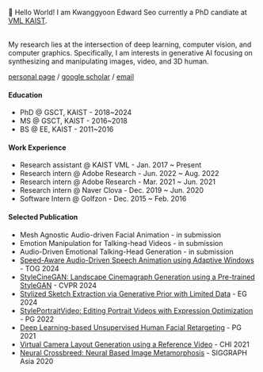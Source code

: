 👋 Hello World! I am Kwanggyoon Edward Seo currently a PhD candiate at [VML KAIST](https://vml.kaist.ac.kr). 

<br>
My research lies at the intersection of deep learning, computer vision, and computer graphics. Specifically, I am interests in generative AI focusing on synthesizing and manipulating images, video, and 3D human.
<br>


[personal page](https://seokg.github.io) / [google scholar](https://scholar.google.com/citations?user=AQt43oYAAAAJ&hl=en) / [email](seokg1023@gmail.com)

#### Education
* PhD @ GSCT, KAIST - 2018~2024
* MS @ GSCT, KAIST - 2016~2018
* BS @ EE, KAIST - 2011~2016

#### Work Experience
* Research assistant @ KAIST VML - Jan. 2017 ~ Present
* Research intern @ Adobe Research - Jun. 2022 ~ Aug. 2022
* Research intern @ Adobe Research - Mar. 2021 ~ Jun. 2021
* Research intern @ Naver Clova - Dec. 2019 ~ Jun. 2020
* Software Intern @ Golfzon - Dec. 2015 ~ Feb. 2016

#### Selected Publication
* Mesh Agnostic Audio-driven Facial Animation - in submission
* Emotion Manipulation for Talking-head Videos - in submission
* Audio-Driven Emotional Talking-Head Generation - in submission
* [Speed-Aware Audio-Driven Speech Animation using Adaptive Windows](https://www.dropbox.com/scl/fi/72rtneoabk7lara22y1ox/Audio_Driven_Speech_Animation.pdf?rlkey=k4qdv7xz4e9me7dmu52s6uiaf&dl=0) - TOG 2024
* [StyleCineGAN: Landscape Cinemagraph Generation using a Pre-trained StyleGAN]([https://style-portrait-video.github.io](https://jeolpyeoni.github.io/stylecinegan_project/)) - CVPR 2024
* [Stylized Sketch Extraction via Generative Prior with Limited Data](https://kwanyun.github.io/stylesketch_project/) - EG 2024
* [StylePortraitVideo: Editing Portrait Videos with Expression Optimization](https://style-portrait-video.github.io) - PG 2022
* [Deep Learning-based Unsupervised Human Facial Retargeting](https://www.dropbox.com/scl/fi/yf1nmvftxq2lyeyztitfc/Deep-Learning-Based-Unsupervised-Human-Facial-Retargeting.pdf?rlkey=8p5p1fhue9n2lgjzkj2e8e5oc&dl=0) - PG 2021
* [Virtual Camera Layout Generation using a Reference Video]([https://vml.kaist.ac.kr/main/international/individual/173](https://youtu.be/F4FO_jQ7-N8)) - CHI 2021
* [Neural Crossbreed: Neural Based Image Metamorphosis](https://github.com/sanghunpark/neural_crossbreed) - SIGGRAPH Asia 2020
<!-- ## <img src="https://media.giphy.com/media/iY8CRBdQXODJSCERIr/giphy.gif" width="35"><b> Github Stats </b>
<div align="center">

<a href="https://github.com/0xabdulkhalid/">
  <img src="https://github-readme-stats.vercel.app/api?username=seokg&include_all_commits=true&count_private=true&show_icons=true&line_height=20&title_color=7A7ADB&icon_color=2234AE&text_color=D3D3D3&bg_color=0,000000,130F40" width="450"/>
<!--   <img src="https://github-readme-stats.vercel.app/api/top-langs?username=seokg&show_icons=true&locale=en&layout=compact&line_height=20&title_color=7A7ADB&icon_color=2234AE&text_color=D3D3D3&bg_color=0,000000,130F40" width="375"  alt="0xabdulkhalid"/> -->
<!--   <img src="https://github-readme-stats.vercel.app/api/top-langs/?username=seokg&layout=compact" width="450"/> -->

<!-- </a>
</div>
 --> 
<!-- - 🌱 I’m currently learning ... -->
<!-- - 💞️ I’m looking to collaborate on ... -->
<!-- - 📫 How to reach me .. -->

<!---
seokg/seokg is a ✨ special ✨ repository because its `README.md` (this file) appears on your GitHub profile.
You can click the Preview link to take a look at your changes.
--->
